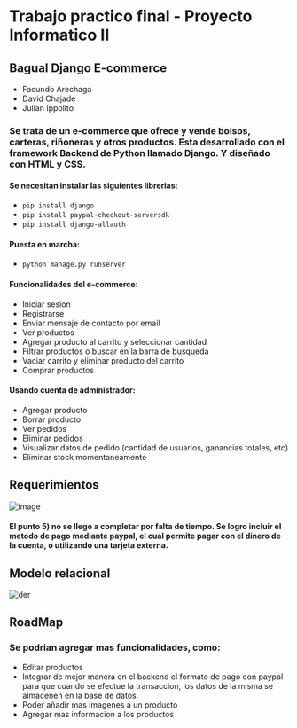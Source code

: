 # Trabajo practico final - Proyecto Informatico II
## Bagual Django E-commerce
- Facundo Arechaga
- David Chajade
- Julian Ippolito

### Se trata de un e-commerce que ofrece y vende bolsos, carteras, riñoneras y otros productos. Esta desarrollado con el framework Backend de Python llamado Django. Y diseñado con HTML y CSS.
#### Se necesitan instalar las siguientes librerias:
- `pip install django`
- `pip install paypal-checkout-serversdk`
- `pip install django-allauth`
#### Puesta en marcha: 
- `python manage.py runserver`
#### Funcionalidades del e-commerce:
- Iniciar sesion
- Registrarse
- Enviar mensaje de contacto por email
- Ver productos
- Agregar producto al carrito y seleccionar cantidad
- Filtrar productos o buscar en la barra de busqueda
- Vaciar carrito y eliminar producto del carrito
- Comprar productos
#### Usando cuenta de administrador:
- Agregar producto
- Borrar producto
- Ver pedidos
- Eliminar pedidos
- Visualizar datos de pedido (cantidad de usuarios, ganancias totales, etc)
- Eliminar stock momentaneamente

## Requerimientos
![image](https://user-images.githubusercontent.com/104697921/200146824-959e4955-843f-4ec2-aa82-58de2eb91f9d.png)
#### El punto 5) no se llego a completar por falta de tiempo. Se logro incluir el metodo de pago mediante paypal, el cual permite pagar con el dinero de la cuenta, o utilizando una tarjeta externa.

## Modelo relacional
![der](https://user-images.githubusercontent.com/104697921/200147027-26060409-4187-4bee-81ae-34c126cf6433.png)

## RoadMap
### Se podrian agregar mas funcionalidades, como:
- Editar productos 
- Integrar de mejor manera en el backend el formato de pago con paypal para que cuando se efectue la transaccion, los datos de la misma se almacenen en la base de datos.
- Poder añadir mas imagenes a un producto
- Agregar mas informacion a los productos
